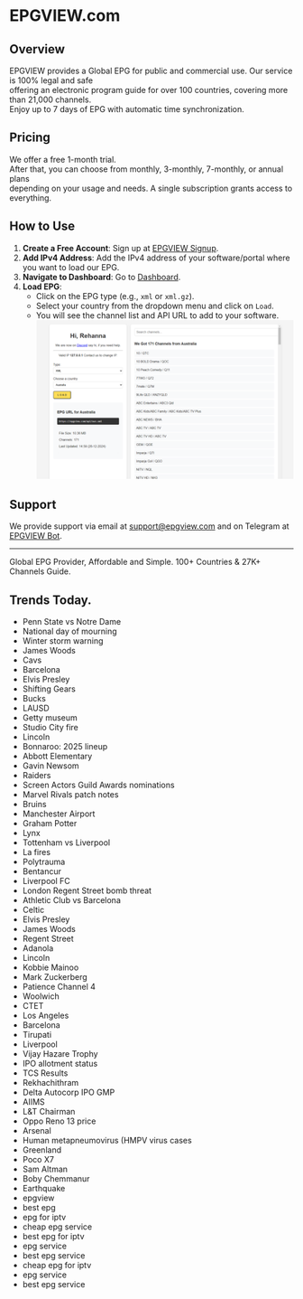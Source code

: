 # EPGVIEW.com



## Overview
EPGVIEW provides a Global EPG for public and commercial use. Our service is 100% legal and safe\
offering an electronic program guide for over 100 countries, covering more than 21,000 channels.\
Enjoy up to 7 days of EPG with automatic time synchronization.

## Pricing
We offer a free 1-month trial. \
After that, you can choose from monthly, 3-monthly, 7-monthly, or annual plans \
depending on your usage and needs. A single subscription grants access to everything.

## How to Use
1. **Create a Free Account**: Sign up at [EPGVIEW Signup](https://epgview.com/signup.php).
2. **Add IPv4 Address**: Add the IPv4 address of your software/portal where you want to load our EPG.
3. **Navigate to Dashboard**: Go to [Dashboard](https://epgview.com/dashboard.php).
4. **Load EPG**:
   - Click on the EPG type (e.g., `xml` or `xml.gz`).
   - Select your country from the dropdown menu and click on `Load`.
   - You will see the channel list and API URL to add to your software.
![EPGVIEW](img/dashboard.png)
## Support
We provide support via email at [support@epgview.com](mailto:support@epgview.com) and on Telegram at [EPGVIEW Bot](https://t.me/epgview_bot).

---

Global EPG Provider, Affordable and Simple. 100+ Countries & 27K+ Channels Guide.

## Trends Today.

- Penn State vs Notre Dame
- National day of mourning
- Winter storm warning
- James Woods
- Cavs
- Barcelona
- Elvis Presley
- Shifting Gears
- Bucks
- LAUSD
- Getty museum
- Studio City fire
- Lincoln
- Bonnaroo: 2025 lineup
- Abbott Elementary
- Gavin Newsom
- Raiders
- Screen Actors Guild Awards nominations
- Marvel Rivals patch notes
- Bruins
- Manchester Airport
- Graham Potter
- Lynx
- Tottenham vs Liverpool
- La fires
- Polytrauma
- Bentancur
- Liverpool FC
- London Regent Street bomb threat
- Athletic Club vs Barcelona
- Celtic
- Elvis Presley
- James Woods
- Regent Street
- Adanola
- Lincoln
- Kobbie Mainoo
- Mark Zuckerberg
- Patience Channel 4
- Woolwich
- CTET
- Los Angeles
- Barcelona
- Tirupati
- Liverpool
- Vijay Hazare Trophy
- IPO allotment status
- TCS Results
- Rekhachithram
- Delta Autocorp IPO GMP
- AIIMS
- L&T Chairman
- Oppo Reno 13 price
- Arsenal
- Human metapneumovirus (HMPV virus cases
- Greenland
- Poco X7
- Sam Altman
- Boby Chemmanur
- Earthquake
- epgview
- best epg
- epg for iptv
- cheap epg service
- best epg for iptv
- epg service
- best epg service
- cheap epg for iptv
- epg service
- best epg service
